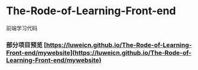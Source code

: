 # The-Rode-of-Learning-Front-end
前端学习代码

### 部分项目预览 [https://luweicn.github.io/The-Rode-of-Learning-Front-end/mywebsite](https://luweicn.github.io/The-Rode-of-Learning-Front-end/mywebsite)
